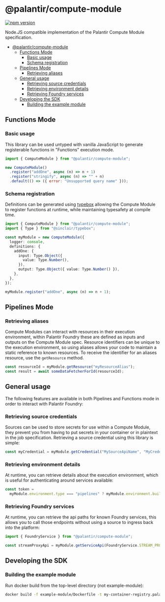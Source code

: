 # @palantir/compute-module

[![npm version](https://img.shields.io/npm/v/@palantir%2Fcompute-module?style=flat)](https://www.npmjs.com/package/@palantir/compute-module)

Node.JS compatible implementation of the Palantir Compute Module specification.

- [@palantir/compute-module](#palantircompute-module)
  - [Functions Mode](#functions-mode)
    - [Basic usage](#basic-usage)
    - [Schema registration](#schema-registration)
  - [Pipelines Mode](#pipelines-mode)
    - [Retrieving aliases](#retrieving-aliases)
  - [General usage](#general-usage)
    - [Retrieving source credentials](#retrieving-source-credentials)
    - [Retrieving environment details](#retrieving-environment-details)
    - [Retrieving Foundry services](#retrieving-foundry-services)
  - [Developing the SDK](#developing-the-sdk)
    - [Building the example module](#building-the-example-module)

## Functions Mode

### Basic usage

This library can be used untyped with vanilla JavaScript to generate registerable functions in "Functions" execution mode.

```js
import { ComputeModule } from "@palantir/compute-module";

new ComputeModule()
  .register("addOne", async (n) => n + 1)
  .register("stringify", async (n) => "" + n)
  .default(() => ({ error: "Unsupported query name" }));
```

### Schema registration

Definitions can be generated using [typebox](https://github.com/sinclairzx81/typebox) allowing the Compute Module to register functions at runtime, while maintaining typesafety at compile time.

```ts
import { ComputeModule } from "@palantir/compute-module";
import { Type } from "@sinclair/typebox";

const myModule = new ComputeModule({
  logger: console,
  definitions: {
    addOne: {
      input: Type.Object({
        value: Type.Number(),
      }),
      output: Type.Object({ value: Type.Number() }),
    },
  },
});

myModule.register("addOne", async (n) => n + 1);
```

## Pipelines Mode

### Retrieving aliases

Compute Modules can interact with resources in their execution environment, within Palantir Foundry these are defined as inputs and outputs on the Compute Module spec. Resource identifiers can be unique to the execution environment, so using aliases allows your code to maintain a static reference to known resources. To receive the identifier for an aliases resource, use the `getResource` method.

```ts
const resourceId = myModule.getResource("myResourceAlias");
const result = await someDataFetcherForId(resourceId);
```

## General usage

The following features are available in both Pipelines and Functions mode in order to interact with Palantir Foundry:

### Retrieving source credentials

Sources can be used to store secrets for use within a Compute Module, they prevent you from having to put secrets in your container or in plaintext in the job specification. Retrieving a source credential using this library is simple:

```ts
const myCredential = myModule.getCredential("MySourceApiName", "MyCredential");
```

### Retrieving environment details

At runtime, you can retrieve details about the execution environment, which is useful for authenticating around services available:

```ts
const token =
  myModule.environment.type === "pipelines" ? myModule.environment.buildToken : undefined;
```

### Retrieving Foundry services

At runtime, you can retrieve the api paths for known Foundry services, this allows you to call those endpoints without using a source to ingress back into the platform:

```ts
import { FoundryService } from "@palantir/compute-module";

const streamProxyApi = myModule.getServiceApi(FoundryService.STREAM_PROXY);
```

## Developing the SDK

### Building the example module

Run docker build from the top-level directory (not example-module):

```sh
docker build -f example-module/Dockerfile -t my-container-registry.palantirfoundry.com/example-module:0.0.1 .
```
